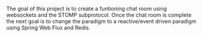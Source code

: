 The goal of this project is to create a funtioning chat room using websockets and the STOMP subprotocol. Once the chat room is complete the next goal is to change the paradigm to a reactive/event driven paradigm using Spring Web Flux and Redis.
